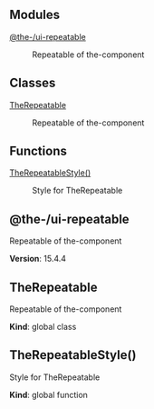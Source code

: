<!--- Code generated by @the-/script-doc. DO NOT EDIT. -->

## Modules

<dl>
<dt><a href="#module_@the-/ui-repeatable">@the-/ui-repeatable</a></dt>
<dd><p>Repeatable of the-component</p>
</dd>
</dl>

## Classes

<dl>
<dt><a href="#TheRepeatable">TheRepeatable</a></dt>
<dd><p>Repeatable of the-component</p>
</dd>
</dl>

## Functions

<dl>
<dt><a href="#TheRepeatableStyle">TheRepeatableStyle()</a></dt>
<dd><p>Style for TheRepeatable</p>
</dd>
</dl>

<a name="module_@the-/ui-repeatable"></a>

## @the-/ui-repeatable
Repeatable of the-component

**Version**: 15.4.4  
<a name="TheRepeatable"></a>

## TheRepeatable
Repeatable of the-component

**Kind**: global class  
<a name="TheRepeatableStyle"></a>

## TheRepeatableStyle()
Style for TheRepeatable

**Kind**: global function
